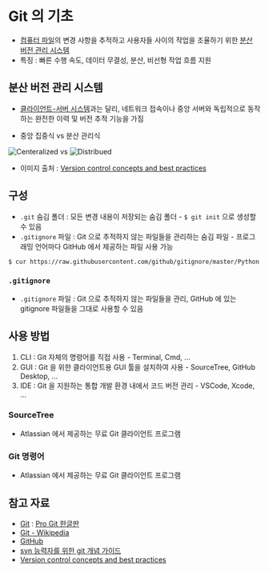 # Git 의 기초

* [컴퓨터 파일](https://ko.wikipedia.org/wiki/컴퓨터_파일)의 변경 사항을 추적하고 사용자들 사이의 작업을 조율하기 위한 [분산 버전 관리 시스템](https://ko.wikipedia.org/wiki/분산_버전_관리_시스템)
* 특징 : 빠른 수행 속도, 데이터 무결성, 분산, 비선형 작업 흐름 지원

## 분산 버전 관리 시스템

* [클라이언트-서버 시스템](https://ko.wikipedia.org/wiki/클라이언트-서버)과는 달리, 네트워크 접속이나 중앙 서버와 독립적으로 동작하는 완전한 이력 및 버전 추적 기능을 가짐

* 중앙 집중식 vs 분산 관리식

![Centeralized](https://homes.cs.washington.edu/~mernst/advice/version-control-fig2.png) vs ![Distribued](https://homes.cs.washington.edu/~mernst/advice/version-control-fig3.png)

* 이미지 출처 : [Version control concepts and best practices](https://homes.cs.washington.edu/~mernst/advice/version-control.html)

## 구성

* `.git` 숨김 폴더 : 모든 변경 내용이 저장되는 숨김 폴더 - `$ git init` 으로 생성할 수 있음
* `.gitignore` 파일 : Git 으로 추적하지 않는 파일들을 관리하는 숨김 파일 - 프로그래밍 언어마다 GitHub 에서 제공하는 파일 사용 가능

```sh
$ cur https://raw.githubusercontent.com/github/gitignore/master/Python.gitignore > .gitignore
```

### `.gitignore`

* `.gitignore` 파일 : Git 으로 추적하지 않는 파일들을 관리, GitHub 에 있는 gitignore 파일들을 그대로 사용할 수 있음

## 사용 방법

1. CLI : Git 자체의 명령어를 직접 사용 - Terminal, Cmd, ...
2. GUI : Git 을 위한 클라이언트용 GUI 툴을 설치하여 사용 - SourceTree, GitHub Desktop, ...
3. IDE : Git 을 지원하는 통합 개발 환경 내에서 코드 버전 관리 - VSCode, Xcode, ...

### SourceTree

* Atlassian 에서 제공하는 무료 Git 클라이언트 프로그램

### Git 명령어

* Atlassian 에서 제공하는 무료 Git 클라이언트 프로그램

## 참고 자료

* [Git](https://git-scm.com) : [Pro Git 한글판](https://git-scm.com/book/ko/v2)
* [Git - Wikipedia](https://en.wikipedia.org/wiki/Git)
* [GitHub](https://github.com)
* [svn 능력자를 위한 git 개념 가이드](https://www.slideshare.net/einsub/svn-git-17386752)
* [Version control concepts and best practices](https://homes.cs.washington.edu/~mernst/advice/version-control.html)